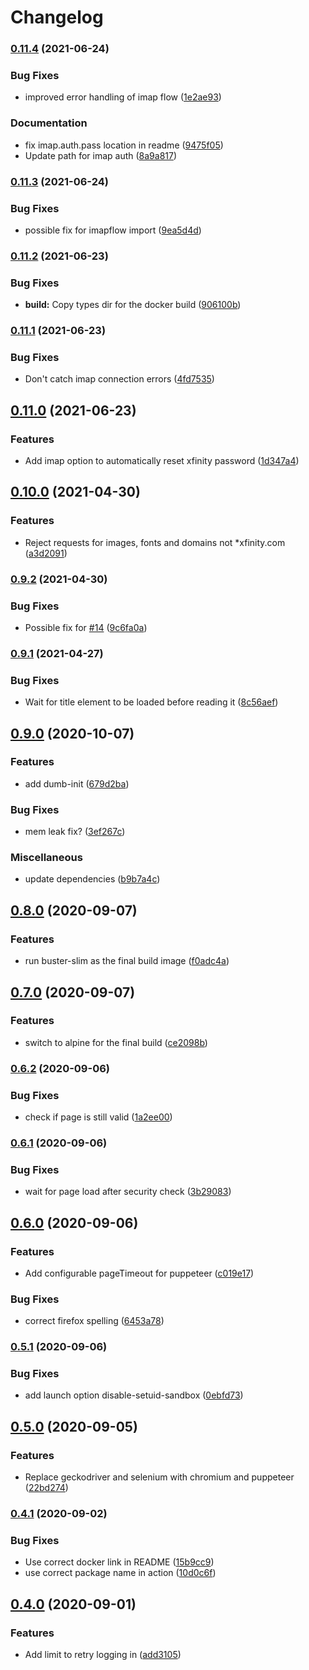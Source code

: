 # Changelog

### [0.11.4](https://www.github.com/zachowj/xfinity-data-usage/compare/v0.11.3...v0.11.4) (2021-06-24)


### Bug Fixes

* improved error handling of imap flow ([1e2ae93](https://www.github.com/zachowj/xfinity-data-usage/commit/1e2ae93a7912f1f98baa230f4097f7466924a9ea))


### Documentation

* fix imap.auth.pass location in readme ([9475f05](https://www.github.com/zachowj/xfinity-data-usage/commit/9475f05aa02f73768ec5a4c184b35ce5e6e522d4))
* Update path for imap auth ([8a9a817](https://www.github.com/zachowj/xfinity-data-usage/commit/8a9a817bc498885751dd733141186bcd4eb13072))

### [0.11.3](https://www.github.com/zachowj/xfinity-data-usage/compare/v0.11.2...v0.11.3) (2021-06-24)


### Bug Fixes

* possible fix for imapflow import ([9ea5d4d](https://www.github.com/zachowj/xfinity-data-usage/commit/9ea5d4d23ec1c32a8f249507377eb1a88c44403c))

### [0.11.2](https://www.github.com/zachowj/xfinity-data-usage/compare/v0.11.1...v0.11.2) (2021-06-23)


### Bug Fixes

* **build:** Copy types dir for the docker build ([906100b](https://www.github.com/zachowj/xfinity-data-usage/commit/906100b0d54d6d78e3f9ba4750dc46fbb907971a))

### [0.11.1](https://www.github.com/zachowj/xfinity-data-usage/compare/v0.11.0...v0.11.1) (2021-06-23)


### Bug Fixes

* Don't catch imap connection errors ([4fd7535](https://www.github.com/zachowj/xfinity-data-usage/commit/4fd753523295bcf50658735f608fd027ddc70ab6))

## [0.11.0](https://www.github.com/zachowj/xfinity-data-usage/compare/v0.10.0...v0.11.0) (2021-06-23)


### Features

* Add imap option to automatically reset xfinity password ([1d347a4](https://www.github.com/zachowj/xfinity-data-usage/commit/1d347a4f3437be853bad17e58b5f3a49e5a3e076))

## [0.10.0](https://www.github.com/zachowj/xfinity-data-usage/compare/v0.9.2...v0.10.0) (2021-04-30)


### Features

* Reject requests for images, fonts and domains not *xfinity.com ([a3d2091](https://www.github.com/zachowj/xfinity-data-usage/commit/a3d20915177c39b7a965c2dbaec45d1e5185bc6f))

### [0.9.2](https://www.github.com/zachowj/xfinity-data-usage/compare/v0.9.1...v0.9.2) (2021-04-30)


### Bug Fixes

* Possible fix for [#14](https://www.github.com/zachowj/xfinity-data-usage/issues/14) ([9c6fa0a](https://www.github.com/zachowj/xfinity-data-usage/commit/9c6fa0a85e9ab3a09f36a97bacc00b931bdc387c))

### [0.9.1](https://www.github.com/zachowj/xfinity-data-usage/compare/v0.9.0...v0.9.1) (2021-04-27)


### Bug Fixes

* Wait for title element to be loaded before reading it ([8c56aef](https://www.github.com/zachowj/xfinity-data-usage/commit/8c56aef5270cde464717d6e008ab734fa0108c6a))

## [0.9.0](https://www.github.com/zachowj/xfinity-data-usage/compare/v0.8.0...v0.9.0) (2020-10-07)


### Features

* add dumb-init ([679d2ba](https://www.github.com/zachowj/xfinity-data-usage/commit/679d2ba596394b7e138325de08ac02d7c37b1719))


### Bug Fixes

* mem leak fix? ([3ef267c](https://www.github.com/zachowj/xfinity-data-usage/commit/3ef267ce18795af262a0588e5111f66a4f132eba))


### Miscellaneous

* update dependencies ([b9b7a4c](https://www.github.com/zachowj/xfinity-data-usage/commit/b9b7a4c0759e751f0df43f3405ac6f9fa51bbcb3))

## [0.8.0](https://www.github.com/zachowj/xfinity-data-usage/compare/v0.7.0...v0.8.0) (2020-09-07)


### Features

* run buster-slim as the final build image ([f0adc4a](https://www.github.com/zachowj/xfinity-data-usage/commit/f0adc4a4ab99f32bedbab3fa5ffd9212f1131fee))

## [0.7.0](https://www.github.com/zachowj/xfinity-data-usage/compare/v0.6.2...v0.7.0) (2020-09-07)


### Features

* switch to alpine for the final build ([ce2098b](https://www.github.com/zachowj/xfinity-data-usage/commit/ce2098b14f8fcaf35516931567598d0b8b737fd7))

### [0.6.2](https://www.github.com/zachowj/xfinity-data-usage/compare/v0.6.1...v0.6.2) (2020-09-06)


### Bug Fixes

* check if page is still valid ([1a2ee00](https://www.github.com/zachowj/xfinity-data-usage/commit/1a2ee00bd2a92afa9e1f3c0d6d75dec580dca662))

### [0.6.1](https://www.github.com/zachowj/xfinity-data-usage/compare/v0.6.0...v0.6.1) (2020-09-06)


### Bug Fixes

* wait for page load after security check ([3b29083](https://www.github.com/zachowj/xfinity-data-usage/commit/3b290831299aa815f1e2140bd9a30ea7d8c24920))

## [0.6.0](https://www.github.com/zachowj/xfinity-data-usage/compare/v0.5.1...v0.6.0) (2020-09-06)


### Features

* Add configurable pageTimeout for puppeteer ([c019e17](https://www.github.com/zachowj/xfinity-data-usage/commit/c019e173db98713eb5d89f110e34e95aa22d9040))


### Bug Fixes

* correct firefox spelling ([6453a78](https://www.github.com/zachowj/xfinity-data-usage/commit/6453a780ea00596f3e47bd54c5358535a0fa6f7b))

### [0.5.1](https://www.github.com/zachowj/xfinity-data-usage/compare/v0.5.0...v0.5.1) (2020-09-06)


### Bug Fixes

* add launch option disable-setuid-sandbox ([0ebfd73](https://www.github.com/zachowj/xfinity-data-usage/commit/0ebfd73b5395b10f88f170dbd293def7dd87492f))

## [0.5.0](https://www.github.com/zachowj/xfinity-data-usage/compare/v0.4.1...v0.5.0) (2020-09-05)


### Features

* Replace geckodriver and selenium with chromium and puppeteer ([22bd274](https://www.github.com/zachowj/xfinity-data-usage/commit/22bd2745c35a1655ae9bcc1eead20886c617e354))

### [0.4.1](https://www.github.com/zachowj/xfinity-data-usage/compare/v0.4.0...v0.4.1) (2020-09-02)


### Bug Fixes

* Use correct docker link in README ([15b9cc9](https://www.github.com/zachowj/xfinity-data-usage/commit/15b9cc961a2a6d490ae8b42456d440c884da5a83))
* use correct package name in action ([10d0c6f](https://www.github.com/zachowj/xfinity-data-usage/commit/10d0c6f6df96bfadb04905d372974f97afc2a3af))

## [0.4.0](https://www.github.com/zachowj/xfinity-data-usage/compare/v0.3.1...v0.4.0) (2020-09-01)


### Features

* Add limit to retry logging in ([add3105](https://www.github.com/zachowj/xfinity-data-usage/commit/add3105d41e7a01ffa1e3a4866ef3e2b1569b00d))
